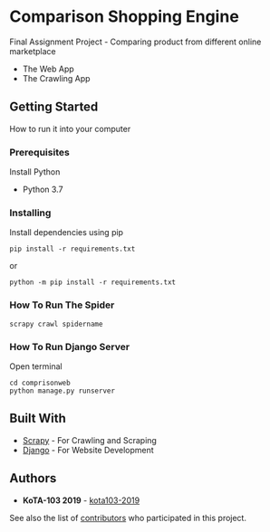 # Comparison Shopping Engine

Final Assignment Project - Comparing product from different online marketplace
- The Web App
- The Crawling App

## Getting Started

How to run it into your computer

### Prerequisites

Install Python

- Python 3.7

### Installing

Install dependencies using pip

```
pip install -r requirements.txt
```
or
```
python -m pip install -r requirements.txt
```
### How To Run The Spider

```
scrapy crawl spidername
```

### How To Run Django Server

Open terminal

```
cd comprisonweb
python manage.py runserver
```

## Built With

* [Scrapy](https://scrapy.org/) - For Crawling and Scraping
* [Django](https://www.djangoproject.com/) - For Website Development

## Authors

* **KoTA-103 2019** - [kota103-2019](https://github.com/kota103-2019)

See also the list of [contributors](https://github.com/kota103-2019/comparison-shopping-engine/graphs/contributors) who participated in this project.
